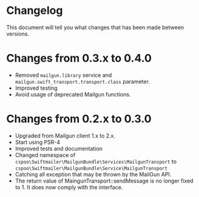 # Changelog

This document will tell you what changes that has been made between versions.

# Changes from 0.3.x to 0.4.0

* Removed `mailgun.library` service and `mailgun.swift_transport.transport.class` parameter.
* Improved testing
* Avoid usage of deprecated Mailgun functions. 


# Changes from 0.2.x to 0.3.0

* Upgraded from Mailgun client 1.x to 2.x.
* Start using PSR-4
* Improved tests and documentation
* Changed namespace of `cspoo\Swiftmailer\MailgunBundle\Services\MailgunTransport` to `cspoo\Swiftmailer\MailgunBundle\Service\MailgunTransport`
* Catching all exception that may be thrown by the MailGun API.
* The return value of MaingunTransport::sendMessage is no longer fixed to 1. It does now comply with the interface.
